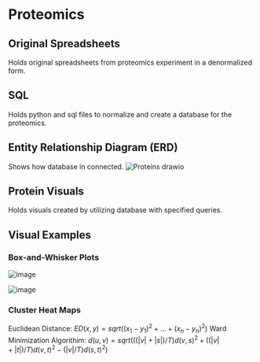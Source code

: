 # Proteomics

## Original Spreadsheets
Holds original spreadsheets from proteomics experiment in a denormalized form. 

## SQL
Holds python and sql files to normalize and create a database for the proteomics.

## Entity Relationship Diagram (ERD)
Shows how database in connected.
![Proteins drawio](https://user-images.githubusercontent.com/104226913/212421498-6ed8f493-d52d-44bb-bf12-65cb74003b9f.png)

## Protein Visuals
Holds visuals created by utilizing database with specified queries.

## Visual Examples

### Box-and-Whisker Plots
![image](https://user-images.githubusercontent.com/104226913/212423238-197afc48-8b81-4db7-9c8b-f5f9c7b1ef2a.png)

![image](https://user-images.githubusercontent.com/104226913/212423256-9861cdf9-c313-411c-9190-1d71e95bf4ec.png)

### Cluster Heat Maps

Euclidean Distance: $ED(x,y) = sqrt((x_1 - y_1)^2 + ... + (x_n - y_n)^2)$
Ward Minimization Algorithim: $d(u, v) = sqrt( ((|v|+|s|)/T)d(v,s)^2 + ((|v|+|t|)/T)d(v,t)^2 - (|v|/T)d(s,t)^2)$
